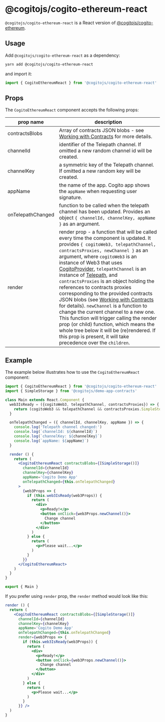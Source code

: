 # @cogitojs/cogito-ethereum-react

`@cogitojs/cogito-ethereum-react` is a React version of [@cogitojs/cogito-ethereum].

## Usage

Add `@cogitojs/cogito-ethereum-react` as a dependency:

```bash
yarn add @cogitojs/cogito-ethereum-react
```

and import it:

```javascript
import { CogitoEthereumReact } from '@cogitojs/cogito-ethereum-react'
```

## Props

The `CogitoEthereumReact` component accepts the following props:

| prop name | description  |
|-----------|--------------|
| contractsBlobs  | Array of contracts JSON blobs - see [Working with Contracts] for more details. |
| channelId  | identifier of the Telepath channel. If omitted a new random channel id will be created. |
| channelKey | a symmetric key of the Telepath channel. If omitted a new random key will be created. |
| appName    | the name of the app. Cogito app shows the `appName` when requesting user signature. |
| onTelepathChanged | function to be called when the telepath channel has been updated. Provides an object `{ channelId, channelKey, appName }` as an argument. |
| render     | render prop - a function that will be called every time the component is updated. It provides `{ cogitoWeb3, telepathChannel, contractsProxies, newChannel }` as an argument, where `cogitoWeb3` is an instance of Web3 that uses [CogitoProvider], `telepathChannel` is an instance of [Telepath], and `contractsProxies` is an object holding the references to contracts proxies corresponding to the provided contracts JSON blobs (see [Working with Contracts] for details). `newChannel` is a function to change the current channel to a new one. This function will trigger calling the render prop (or child) function, which means the whole tree below it will be (re)rendered. If this prop is present, it will take precedence over the `children`. |

## Example

The example below illustrates how to use the `CogitoEthereumReact` component:

```jsx
import { CogitoEthereumReact } from '@cogitojs/cogito-ethereum-react'
import { SimpleStorage } from '@cogitojs/demo-app-contracts'

class Main extends React.Component {
  web3IsReady = ({cogitoWeb3, telepathChannel, contractsProxies}) => {
    return (cogitoWeb3 && telepathChannel && contractsProxies.SimpleStorage)
  }

  onTelepathChanged = ({ channelId, channelKey, appName }) => {
    console.log('Telepath channel changed:')
    console.log(`channelId: ${channelId}`)
    console.log(`channelKey: ${channelKey}`)
    console.log(`appName: ${appName}`)
  }

  render () {
    return (
      <CogitoEthereumReact contractsBlobs={[SimpleStorage()]}
        channelId={channelId}
        channelKey={channelKey}
        appName='Cogito Demo App'
        onTelepathChanged={this.onTelepathChanged}
      >
        {web3Props => {
          if (this.web3IsReady(web3Props)) {
            return (
              <div>
                <p>Ready!</p>
                <button onClick={web3Props.newChannel()}>
                  Change channel
                </button>
              </div>
            )
          } else {
            return (
              <p>Please wait...</p>
            )
          }
        }}
      </CogitoEthereumReact>
    )
  }
}

export { Main }
```

If you prefer using `render` prop, the `render` method would look like this:

```jsx
render () {
  return (
    <CogitoEthereumReact contractsBlobs={[SimpleStorage()]}
      channelId={channelId}
      channelKey={channelKey}
      appName='Cogito Demo App'
      onTelepathChanged={this.onTelepathChanged}
      render={web3Props => {
        if (this.web3IsReady(web3Props)) {
          return (
            <div>
              <p>Ready!</p>
              <button onClick={web3Props.newChannel()}>
                Change channel
              </button>
            </div>
          )
        } else {
          return (
            <p>Please wait...</p>
          )
        }
      }} />
  )
}
```

[@cogitojs/cogito-ethereum]: https://cogito.mobi/components/cogito-ethereum
[Cogito]: https://cogito.mobi/components/cogito-ethereum
[CogitoProvider]: https://cogito.mobi/components/cogito-web3-provider
[Telepath]: https://cogito.mobi/components/telepath-js
[Working with Contracts]: https://cogito.mobi/components/cogito-ethereum#working-with-contracts
